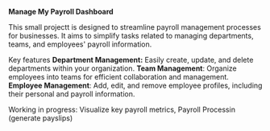 **Manage My Payroll Dashboard**

This small projectt is designed to streamline payroll management processes for businesses. It aims to simplify tasks related to managing departments, teams, and employees' payroll information.

Key features
**Department Management:** Easily create, update, and delete departments within your organization.
**Team Management**: Organize employees into teams for efficient collaboration and management.
**Employee Management**: Add, edit, and remove employee profiles, including their personal and payroll information.

Working in progress: Visualize key payroll metrics, Payroll Processin (generate payslips)

